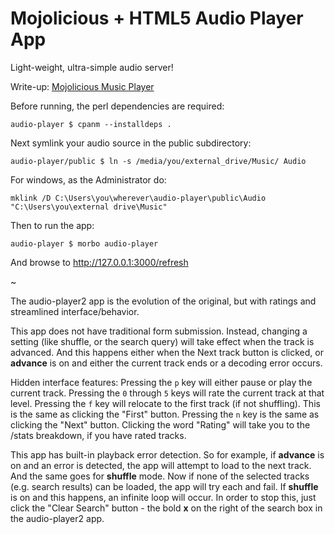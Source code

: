 # Mojolicious + HTML5 Audio Player App

Light-weight, ultra-simple audio server!

Write-up: [Mojolicious Music Player](https://ology.github.io/2021/06/04/mojolicious-music-player/)

Before running, the perl dependencies are required:

    audio-player $ cpanm --installdeps .

Next symlink your audio source in the public subdirectory:

    audio-player/public $ ln -s /media/you/external_drive/Music/ Audio

For windows, as the Administrator do:

    mklink /D C:\Users\you\wherever\audio-player\public\Audio "C:\Users\you\external drive\Music"

Then to run the app:

    audio-player $ morbo audio-player

And browse to http://127.0.0.1:3000/refresh

~

The audio-player2 app is the evolution of the original, but with ratings and streamlined interface/behavior.

This app does not have traditional form submission. Instead, changing a setting (like shuffle, or the search query) will take effect when the track is advanced.  And this happens either when the Next track button is clicked, or **advance** is on and either the current track ends or a decoding error occurs.

Hidden interface features:  Pressing the `p` key will either pause or play the current track.  Pressing the `0` through `5` keys will rate the current track at that level.  Pressing the `f` key will relocate to the first track (if not shuffling).  This is the same as clicking the "First" button.  Pressing the `n` key is the same as clicking the "Next" button.  Clicking the word "Rating" will take you to the /stats breakdown, if you have rated tracks.

This app has built-in playback error detection.  So for example, if **advance** is on and an error is detected, the app will attempt to load to the next track. And the same goes for **shuffle** mode.  Now if none of the selected tracks (e.g. search results) can be loaded, the app will try each and fail.  If **shuffle** is on and this happens, an infinite loop will occur.  In order to stop this, just click the "Clear Search" button - the bold **x** on the right of the search box in the audio-player2 app.

